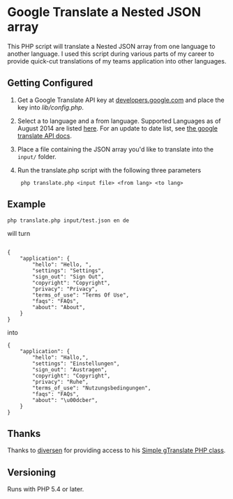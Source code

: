 # Google Translate a Nested JSON array

This PHP script will translate a Nested JSON array from one language to another language.  I used this script during various parts of my career to provide quick-cut translations of my teams application into other languages.

## Getting Configured

1. Get a Google Translate API key at [developers.google.com](https://developers.google.com/translate/v2/getting_started) and place the key into *lib/config.php*.
2. Select a to language and a from language.  Supported Languages as of August 2014 are listed [here](help/supported_languages_Aug2014.json).  For an update to date list, see [the google translate API docs](https://developers.google.com/translate/v2/getting_started#list_languages).
3. Place a file containing the JSON array you'd like to translate into the `input/` folder.
4. Run the translate.php script with the following three parameters

		php translate.php <input file> <from lang> <to lang>


## Example 

`php translate.php input/test.json en de` 

will turn

```

{
    "application": {
        "hello": "Hello, ", 
        "settings": "Settings", 
        "sign_out": "Sign Out", 
        "copyright": "Copyright", 
        "privacy": "Privacy", 
        "terms_of_use": "Terms Of Use", 
        "faqs": "FAQs", 
        "about": "About", 
    }
}

```

into

```
{
    "application": {
        "hello": "Hallo,",
        "settings": "Einstellungen",
        "sign_out": "Austragen",
        "copyright": "Copyright",
        "privacy": "Ruhe",
        "terms_of_use": "Nutzungsbedingungen",
        "faqs": "FAQs",
        "about": "\u00dcber",
    }
}

```

## Thanks 

Thanks to [diversen](http://github.com/diversen) for providing access to his [Simple gTranslate PHP class](https://github.com/diversen/simple-php-classes/blob/master/diversen/gtranslate.php).

## Versioning 

Runs with PHP 5.4 or later.
